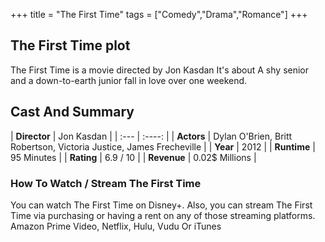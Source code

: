 +++
title = "The First Time"
tags = ["Comedy","Drama","Romance"]
+++
## The First Time plot
The First Time is a movie directed by Jon Kasdan It's about A shy senior and a down-to-earth junior fall in love over one weekend.
## Cast And Summary
| **Director**      | Jon Kasdan |
    | :---        |    :----:   |
    |  **Actors** | Dylan O'Brien, Britt Robertson, Victoria Justice, James Frecheville |
    | **Year**   | 2012    |
    |  **Runtime** | 95 Minutes |
    |  **Rating** | 6.9 / 10 | 
    |  **Revenue** | 0.02$ Millions |
### How To Watch / Stream The First Time
You can watch The First Time on Disney+.
Also, you can stream The First Time via purchasing or having a rent on any of those streaming platforms.
Amazon Prime Video, Netflix, Hulu, Vudu Or iTunes